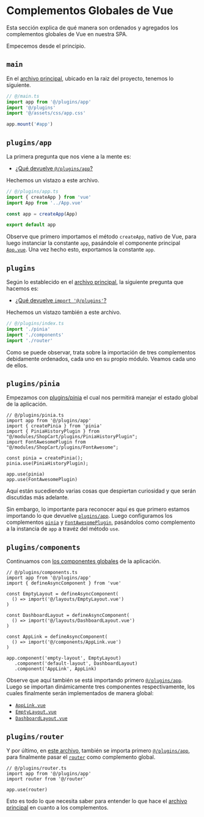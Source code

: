 # Complementos Globales de Vue

Esta sección explica de qué manera son ordenados y agregados los complementos globales de Vue en nuestra SPA.

Empecemos desde el principio.

## `main`

En el [archivo principal](https://github.com/CaribesTIC/laravuel-spa/blob/main/src/main.ts), ubicado en la raiz del proyecto, tenemos lo siguiente.

```ts
// @/main.ts
import app from '@/plugins/app'
import '@/plugins'
import '@/assets/css/app.css'

app.mount('#app')
```

## `plugins/app`

La primera pregunta que nos viene a la mente es:

- [¿Qué devuelve `@/plugins/app`?](https://github.com/CaribesTIC/laravuel-spa/blob/main/src/plugins/app.ts)

Hechemos un vistazo a este archivo.

```ts
// @/plugins/app.ts
import { createApp } from 'vue'
import App from '../App.vue'

const app = createApp(App)

export default app
```

Observe que primero importamos el método `createApp`, nativo de Vue, para luego instanciar la constante `app`, pasándole el componente principal [`App.vue`](https://github.com/CaribesTIC/laravuel-spa/blob/main/src/App.vue). Una vez hecho esto, exportamos la constante `app`.

## `plugins`

Según lo establecido en el [archivo principal](../vue-3/vue-global-plugins.html#main), la siguiente pregunta que hacemos es:

- [¿Qué devuelve `import '@/plugins'`?](https://github.com/CaribesTIC/laravuel-spa/blob/main/src/plugins/index.ts)

Hechemos un vistazo también a este archivo.

```ts
// @/plugins/index.ts
import './pinia'
import './components'
import './router'
```
Como se puede observar, trata sobre la importación de tres complementos debidamente ordenados, cada uno en su propio módulo. Veamos cada uno de ellos.

## `plugins/pinia`

Empezamos con [plugins/pinia](https://github.com/CaribesTIC/laravuel-spa/blob/main/src/plugins/pinia.ts) el cual nos permitirá manejar el estado global de la aplicación.

```ts{2,10,11,12}
// @/plugins/pinia.ts
import app from '@/plugins/app'
import { createPinia } from 'pinia'
import { PiniaHistoryPlugin } from "@/modules/ShopCart/plugins/PiniaHistoryPlugin";
import FontAwesomePlugin from "@/modules/ShopCart/plugins/FontAwesome";

const pinia = createPinia();
pinia.use(PiniaHistoryPlugin);

app.use(pinia)
app.use(FontAwesomePlugin)
```
Aquí están sucediendo varias cosas que despiertan curiosidad y que serán discutidas más adelante.

Sin embargo, lo importante para reconocer aquí es que primero estamos importando lo que devuelve [`plugins/app`](../vue-3/vue-global-plugins.html#plugins-app). Luego configuramos los complementos [`pinia`](https://pinia.vuejs.org/) y [`FontAwesomePlugin`](https://fontawesome.com/), pasándolos como complemento a la instancia de `app` a travéz del método `use`.

## `plugins/components`

Continuamos con [los componentes globales](https://github.com/CaribesTIC/laravuel-spa/blob/main/src/plugins/components.ts) de la aplicación.

```ts{2,17,18,19}
// @/plugins/components.ts
import app from '@/plugins/app'
import { defineAsyncComponent } from 'vue'

const EmptyLayout = defineAsyncComponent(
  () => import('@/layouts/EmptyLayout.vue')
)

const DashboardLayout = defineAsyncComponent(
  () => import('@/layouts/DashboardLayout.vue')
)

const AppLink = defineAsyncComponent(
  () => import('@/components/AppLink.vue')
)

app.component('empty-layout', EmptyLayout)
   .component('default-layout', DashboardLayout)
   .component('AppLink', AppLink)
```
Observe que aquí también se está importando primero [`@/plugins/app`](../vue-3/vue-global-plugins.html#plugins-app). Luego se importan dinámicamente tres componentes respectivamente, los cuales finalmente serán implementados de manera global:

- [`AppLink.vue`](https://github.com/CaribesTIC/laravuel-spa/blob/main/src/components/AppLink.vue)
- [`EmptyLayout.vue`](https://github.com/CaribesTIC/laravuel-spa/blob/main/src/layouts/EmptyLayout.vue)
- [`DashboardLayout.vue`](https://github.com/CaribesTIC/laravuel-spa/blob/main/src/layouts/DashboardLayout.vue)

## `plugins/router`

Y por último, en [este archivo](https://github.com/CaribesTIC/laravuel-spa/blob/main/src/plugins/router.ts), también se importa primero [`@/plugins/app`](../vue-3/vue-global-plugins.html#plugins-app), para finalmente pasar el [`router`](https://github.com/CaribesTIC/laravuel-spa/blob/main/src/router/index.ts) como complemento global.

```ts{2,5}
// @/plugins/router.ts
import app from '@/plugins/app'
import router from '@/router'

app.use(router)
```
Esto es todo lo que necesita saber para entender lo que hace el [archivo principal](../vue-3/vue-global-plugins.html#main) en cuanto a los complementos.







